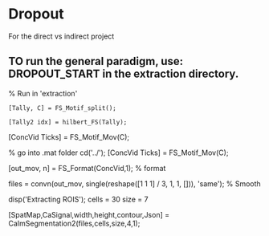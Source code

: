 # Dropout
For the direct vs indirect project

## TO run the general paradigm, use: DROPOUT_START in the extraction directory.

% Run in 'extraction'

```
[Tally, C] = FS_Motif_split();

[Tally2 idx] = hilbert_FS(Tally);
```


[ConcVid Ticks] = FS_Motif_Mov(C);

% go into .mat folder
cd('../');
[ConcVid Ticks] = FS_Motif_Mov(C);

[out_mov, n] = FS_Format(ConcVid,1); % format

files = convn(out_mov, single(reshape([1 1 1] / 3, 1, 1, [])), 'same'); % Smooth


disp('Extracting ROIS');
cells = 30
size = 7

[SpatMap,CaSignal,width,height,contour,Json] = CaImSegmentation2(files,cells,size,4,1);
